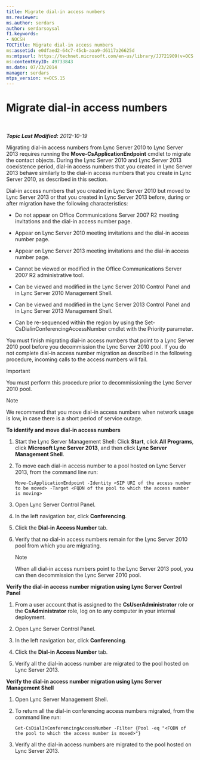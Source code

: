 ```yaml
---
title: Migrate dial-in access numbers
ms.reviewer: 
ms.author: serdars
author: serdarsoysal
f1.keywords:
- NOCSH
TOCTitle: Migrate dial-in access numbers
ms:assetid: e0dfaed2-64c7-45cb-aaa9-d6117a26625d
ms:mtpsurl: https://technet.microsoft.com/en-us/library/JJ721909(v=OCS.15)
ms:contentKeyID: 49733843
ms.date: 07/23/2014
manager: serdars
mtps_version: v=OCS.15
---
```


# Migrate dial-in access numbers

<div data-xmlns="http://www.w3.org/1999/xhtml">

<div class="topic" data-xmlns="http://www.w3.org/1999/xhtml" data-msxsl="urn:schemas-microsoft-com:xslt" data-cs="https://msdn.microsoft.com/">

<div data-asp="https://msdn2.microsoft.com/asp">



</div>

<div id="mainSection">

<div id="mainBody">

<span> </span>

_**Topic Last Modified:** 2012-10-19_

Migrating dial-in access numbers from Lync Server 2010 to Lync Server 2013 requires running the **Move-CsApplicationEndpoint** cmdlet to migrate the contact objects. During the Lync Server 2010 and Lync Server 2013 coexistence period, dial-in access numbers that you created in Lync Server 2013 behave similarly to the dial-in access numbers that you create in Lync Server 2010, as described in this section.

Dial-in access numbers that you created in Lync Server 2010 but moved to Lync Server 2013 or that you created in Lync Server 2013 before, during or after migration have the following characteristics:

  - Do not appear on Office Communications Server 2007 R2 meeting invitations and the dial-in access number page.

  - Appear on Lync Server 2010 meeting invitations and the dial-in access number page.

  - Appear on Lync Server 2013 meeting invitations and the dial-in access number page.

  - Cannot be viewed or modified in the Office Communications Server 2007 R2 administrative tool.

  - Can be viewed and modified in the Lync Server 2010 Control Panel and in Lync Server 2010 Management Shell.

  - Can be viewed and modified in the Lync Server 2013 Control Panel and in Lync Server 2013 Management Shell.

  - Can be re-sequenced within the region by using the Set-CsDialinConferencingAccessNumber cmdlet with the Priority parameter.

You must finish migrating dial-in access numbers that point to a Lync Server 2010 pool before you decommission the Lync Server 2010 pool. If you do not complete dial-in access number migration as described in the following procedure, incoming calls to the access numbers will fail.

<div>


> [!IMPORTANT]  
> You must perform this procedure prior to decommissioning the Lync Server 2010 pool.



</div>

<div>


> [!NOTE]  
> We recommend that you move dial-in access numbers when network usage is low, in case there is a short period of service outage.



</div>

**To identify and move dial-in access numbers**

1.  Start the Lync Server Management Shell: Click **Start**, click **All Programs**, click **Microsoft Lync Server 2013**, and then click **Lync Server Management Shell**.

2.  To move each dial-in access number to a pool hosted on Lync Server 2013, from the command line run:
    
        Move-CsApplicationEndpoint -Identity <SIP URI of the access number to be moved> -Target <FQDN of the pool to which the access number is moving>

3.  Open Lync Server Control Panel.

4.  In the left navigation bar, click **Conferencing**.

5.  Click the **Dial-in Access Number** tab.

6.  Verify that no dial-in access numbers remain for the Lync Server 2010 pool from which you are migrating.
    
    <div>
    

    > [!NOTE]  
    > When all dial-in access numbers point to the Lync Server 2013 pool, you can then decommission the Lync Server 2010 pool.

    
    </div>

**Verify the dial-in access number migration using Lync Server Control Panel**

1.  From a user account that is assigned to the **CsUserAdministrator** role or the **CsAdministrator** role, log on to any computer in your internal deployment.

2.  Open Lync Server Control Panel.

3.  In the left navigation bar, click **Conferencing**.

4.  Click the **Dial-in Access Number** tab.

5.  Verify all the dial-in access number are migrated to the pool hosted on Lync Server 2013.

**Verify the dial-in access number migration using Lync Server Management Shell**

1.  Open Lync Server Management Shell.

2.  To return all the dial-in conferencing access numbers migrated, from the command line run:
    
        Get-CsDialInConferencingAccessNumber -Filter {Pool -eq "<FQDN of the pool to which the access number is moved>"}

3.  Verify all the dial-in access numbers are migrated to the pool hosted on Lync Server 2013.

</div>

<span> </span>

</div>

</div>

</div>

